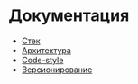 # Документация

- [Стек](stack.md)
- [Архитектура](architecture.md)
- [Code-style](codestyle.md)
- [Версионирование]()
